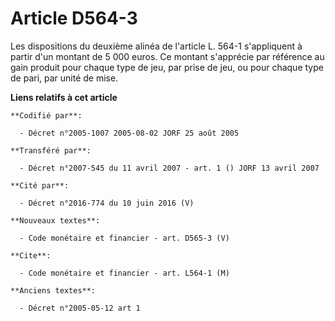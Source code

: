 # Article D564-3

Les dispositions du deuxième alinéa de l'article L. 564-1 s'appliquent à partir d'un montant de 5 000 euros. Ce montant
s'apprécie par référence au gain produit pour chaque type de jeu, par prise de jeu, ou pour chaque type de pari, par unité de
mise.

**Liens relatifs à cet article**

	**Codifié par**:

	  - Décret n°2005-1007 2005-08-02 JORF 25 août 2005

	**Transféré par**:

	  - Décret n°2007-545 du 11 avril 2007 - art. 1 () JORF 13 avril 2007

	**Cité par**:

	  - Décret n°2016-774 du 10 juin 2016 (V)

	**Nouveaux textes**:

	  - Code monétaire et financier - art. D565-3 (V)

	**Cite**:

	  - Code monétaire et financier - art. L564-1 (M)

	**Anciens textes**:

	  - Décret n°2005-05-12 art 1

